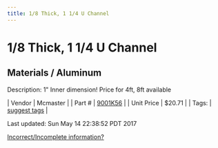 ```yaml
---
title: 1/8 Thick, 1 1/4 U Channel
---
```


# 1/8 Thick, 1 1/4 U Channel
## Materials / Aluminum
Description: 	1" Inner dimension! Price for 4ft, 8ft available 

| Vendor | Mcmaster | 
| Part # | [9001K56](https://www.mcmaster.com/#9001K56) | 
| Unit Price | $20.71 | 
| Tags: | [suggest tags](https://docs.google.com/forms/d/e/1FAIpQLSeWyY8v3RgOty-MyWmh9U0iivNYN_molChYyS-0U-o-kOAv_g/viewform) | 

Last updated: Sun May 14 22:38:52 PDT 2017

 [Incorrect/Incomplete information?](https://docs.google.com/forms/d/e/1FAIpQLSeWyY8v3RgOty-MyWmh9U0iivNYN_molChYyS-0U-o-kOAv_g/viewform)